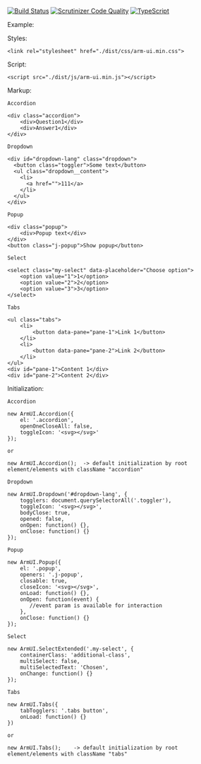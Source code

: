 [![Build Status](https://travis-ci.org/dmitriyakkerman/arm-ui.svg?branch=master)](https://travis-ci.org/dmitriyakkerman/arm-ui)
[![Scrutinizer Code Quality](https://scrutinizer-ci.com/g/dmitriyakkerman/arm-ui/badges/quality-score.png?b=master)](https://scrutinizer-ci.com/g/dmitriyakkerman/arm-ui/?branch=master)
[![TypeScript](https://badges.frapsoft.com/typescript/love/typescript.svg?v=101)](https://github.com/ellerbrock/typescript-badges/)

Example:

Styles:  
    
    <link rel="stylesheet" href="./dist/css/arm-ui.min.css">
   
Script:

    <script src="./dist/js/arm-ui.min.js"></script>
    
Markup:

    Accordion

    <div class="accordion">
        <div>Question1</div>
        <div>Answer1</div>
    </div>   
    
    Dropdown             
           
    <div id="dropdown-lang" class="dropdown">
      <button class="toggler">Some text</button>
      <ul class="dropdown__content">
        <li>
          <a href="">111</a>
        </li>
      </ul>
    </div>  
    
    Popup      
        
    <div class="popup">
        <div>Popup text</div>
    </div>
    <button class="j-popup">Show popup</button>     
         
    Select
        
    <select class="my-select" data-placeholder="Choose option">
        <option value="1">1</option>
        <option value="2">2</option>
        <option value="3">3</option>
    </select>   
    
    Tabs  
        
    <ul class="tabs">
        <li>
            <button data-pane="pane-1">Link 1</button>
        </li>
        <li>
            <button data-pane="pane-2">Link 2</button>
        </li>
    </ul>
    <div id="pane-1">Content 1</div>
    <div id="pane-2">Content 2</div>   
     
Initialization:
           
    Accordion   
        
    new ArmUI.Accordion({
        el: '.accordion',
        openOneCloseAll: false,
        toggleIcon: '<svg></svg>'
    });
       
    or
        
    new ArmUI.Accordion();  -> default initialization by root element/elements with className "accordion"
    
    Dropdown   
    
    new ArmUI.Dropdown('#dropdown-lang', {
        togglers: document.querySelectorAll('.toggler'),
        toggleIcon: '<svg></svg>',
        bodyClose: true,
        opened: false,
        onOpen: function() {},
        onClose: function() {}
    });
     
    Popup
        
    new ArmUI.Popup({
        el: '.popup',
        openers: '.j-popup',
        closable: true,
        closeIcon: '<svg></svg>',
        onLoad: function() {},
        onOpen: function(event) {
           //event param is available for interaction
        },
        onClose: function() {}
    });
    
    Select 
     
    new ArmUI.SelectExtended('.my-select', {
        containerClass: 'additional-class',
        multiSelect: false,
        multiSelectedText: 'Chosen',
        onChange: function() {}
    }); 
        
    Tabs    
        
    new ArmUI.Tabs({
        tabTogglers: '.tabs button',
        onLoad: function() {}
    })
        
    or
        
    new ArmUI.Tabs();    -> default initialization by root element/elements with className "tabs"  
